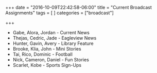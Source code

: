 +++
date = "2016-10-09T22:42:58-06:00"
title = "Current Broadcast Assignments"
tags = [
]
categories = ["broadcast"]

+++

* Gabe, Alora, Jordan - Current News
* Thejas, Cedric, Jade - Eagleview News
* Hunter, Gavin, Avery - Library Feature
* Brooke, Klia, John - Mini Stories
* Tai, Rico, Dominic - Football
* Nick, Cameron, Daniel - Fun Stories
* Scarlet, Kobe - Sports Sign-Ups